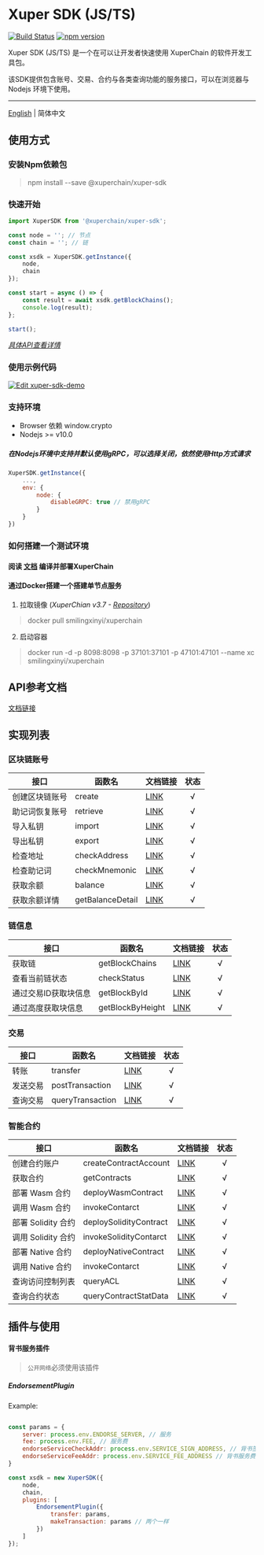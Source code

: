 # Xuper SDK (JS/TS)

[![Build Status](https://travis-ci.org/xuperchain/xuper-sdk-js.svg?branch=master)](https://travis-ci.org/xuperchain/xuper-sdk-js)
[![npm version](https://badge.fury.io/js/%40xuperchain%2Fxuper-sdk.svg)](https://badge.fury.io/js/%40xuperchain%2Fxuper-sdk)

Xuper SDK (JS/TS) 是一个在可以让开发者快速使用 XuperChain 的软件开发工具包。

该SDK提供包含账号、交易、合约与各类查询功能的服务接口，可以在浏览器与 Nodejs 环境下使用。

---

[English](./README.md) | 简体中文

## 使用方式

### 安装Npm依赖包

> npm install --save @xuperchain/xuper-sdk

### 快速开始

```javascript
import XuperSDK from '@xuperchain/xuper-sdk';

const node = ''; // 节点
const chain = ''; // 链

const xsdk = XuperSDK.getInstance({
    node,
    chain
});

const start = async () => {
    const result = await xsdk.getBlockChains();
    console.log(result);
};

start();
```

*[具体API查看详情](#API参考文档)*

### 使用示例代码

[![Edit xuper-sdk-demo](https://codesandbox.io/static/img/play-codesandbox.svg)](https://codesandbox.io/s/xuper-sdk-demo-q5m93?fontsize=14&hidenavigation=1&theme=dark)

### 支持环境
- Browser 依赖 window.crypto
- Nodejs >= v10.0

##### 在Nodejs环境中支持并默认使用**gRPC**，可以选择关闭，依然使用Http方式请求
```javascript
XuperSDK.getInstance({
    ...,
    env: {
        node: {
            disableGRPC: true // 禁用gRPC
        }
    }
})
```

### 如何搭建一个测试环境

#### 阅读 [文档](https://github.com/xuperchain/xuperchain) 编译并部署XuperChain

#### 通过Docker搭建一个搭建单节点服务

1. 拉取镜像 (*XuperChian v3.7 - [Repository](https://github.com/SmilingXinyi/xuperchain)*)
> docker pull smilingxinyi/xuperchain

2. 启动容器
> docker run -d -p 8098:8098  -p 37101:37101 -p 47101:47101 --name xc smilingxinyi/xuperchain

## API参考文档

[文档链接](https://xuperchain.github.io/xuper-sdk-js/classes/xupersdk.html)

## 实现列表

### 区块链账号

接口|函数名|文档链接|状态
---|---|---|:---:
创建区块链账号|create|[LINK](https://xuperchain.github.io/xuper-sdk-js/classes/xupersdk.html#create)|√
助记词恢复账号|retrieve|[LINK](https://xuperchain.github.io/xuper-sdk-js/classes/xupersdk.html#retrieve)|√
导入私钥|import|[LINK](https://xuperchain.github.io/xuper-sdk-js/classes/xupersdk.html#import)|√
导出私钥|export|[LINK](https://xuperchain.github.io/xuper-sdk-js/classes/xupersdk.html#export)|√
检查地址|checkAddress|[LINK](https://xuperchain.github.io/xuper-sdk-js/classes/xupersdk.html#checkaddress)|√
检查助记词|checkMnemonic|[LINK](https://xuperchain.github.io/xuper-sdk-js/classes/xupersdk.html#checkmnemonic)|√
获取余额|balance|[LINK](https://xuperchain.github.io/xuper-sdk-js/classes/xupersdk.html#getbalance)|√
获取余额详情|getBalanceDetail|[LINK](https://xuperchain.github.io/xuper-sdk-js/classes/xupersdk.html#getbalanceDetail)|√

### 链信息

接口|函数名|文档链接|状态
---|---|---|:---:
获取链|getBlockChains|[LINK](https://xuperchain.github.io/xuper-sdk-js/classes/xupersdk.html#getBlockChains)|√
查看当前链状态|checkStatus|[LINK](https://xuperchain.github.io/xuper-sdk-js/classes/xupersdk.html#checkStatus)|√
通过交易ID获取块信息|getBlockById|[LINK](https://xuperchain.github.io/xuper-sdk-js/classes/xupersdk.html#getBlockById)|√
通过高度获取块信息|getBlockByHeight|[LINK](https://xuperchain.github.io/xuper-sdk-js/classes/xupersdk.html#getBlockByHeight)|√

### 交易

接口|函数名|文档链接|状态
---|---|---|:---:
转账|transfer|[LINK](https://xuperchain.github.io/xuper-sdk-js/classes/xupersdk.html#transfer)|√
发送交易|postTransaction|[LINK](https://xuperchain.github.io/xuper-sdk-js/classes/xupersdk.html#postTransaction)|√
查询交易|queryTransaction|[LINK](https://xuperchain.github.io/xuper-sdk-js/classes/xupersdk.html#queryTransaction)|√

### 智能合约

接口|函数名|文档链接|状态
---|---|---|:---:
创建合约账户|createContractAccount|[LINK](https://xuperchain.github.io/xuper-sdk-js/classes/xupersdk.html#createContractAccount)|√
获取合约|getContracts|[LINK](https://xuperchain.github.io/xuper-sdk-js/classes/xupersdk.html#getContracts)|√
部署 Wasm 合约|deployWasmContract|[LINK](https://xuperchain.github.io/xuper-sdk-js/classes/xupersdk.html#deployWasmContract)|√
调用 Wasm 合约|invokeContarct|[LINK](https://xuperchain.github.io/xuper-sdk-js/classes/xupersdk.html#invokeContarct)|√
部署 Solidity 合约|deploySolidityContract|[LINK](https://xuperchain.github.io/xuper-sdk-js/classes/xupersdk.html#deploySolidityContract)|√
调用 Solidity 合约|invokeSolidityContarct|[LINK](https://xuperchain.github.io/xuper-sdk-js/classes/xupersdk.html#invokeSolidityContarct)|√
部署 Native 合约|deployNativeContract|[LINK](https://xuperchain.github.io/xuper-sdk-js/classes/xupersdk.html#deployNativeContract)|√
调用 Native 合约|invokeContarct|[LINK](https://xuperchain.github.io/xuper-sdk-js/classes/xupersdk.html#invokeContarct)|√
查询访问控制列表|queryACL|[LINK](https://xuperchain.github.io/xuper-sdk-js/classes/xupersdk.html#queryACL)|√
查询合约状态|queryContractStatData|[LINK](https://xuperchain.github.io/xuper-sdk-js/classes/xupersdk.html#queryContractStatData)|√

## 插件与使用

#### 背书服务插件

> `公开网络`必须使用该插件

##### EndorsementPlugin

Example:

```javascript

const params = {
    server: process.env.ENDORSE_SERVER, // 服务
    fee: process.env.FEE, // 服务费
    endorseServiceCheckAddr: process.env.SERVICE_SIGN_ADDRESS, // 背书签名地址
    endorseServiceFeeAddr: process.env.SERVICE_FEE_ADDRESS // 背书服务费地址
}

const xsdk = new XuperSDK({
    node,
    chain,
    plugins: [
        EndorsementPlugin({
            transfer: params,
            makeTransaction: params // 两个一样
        })
    ]
});

```
